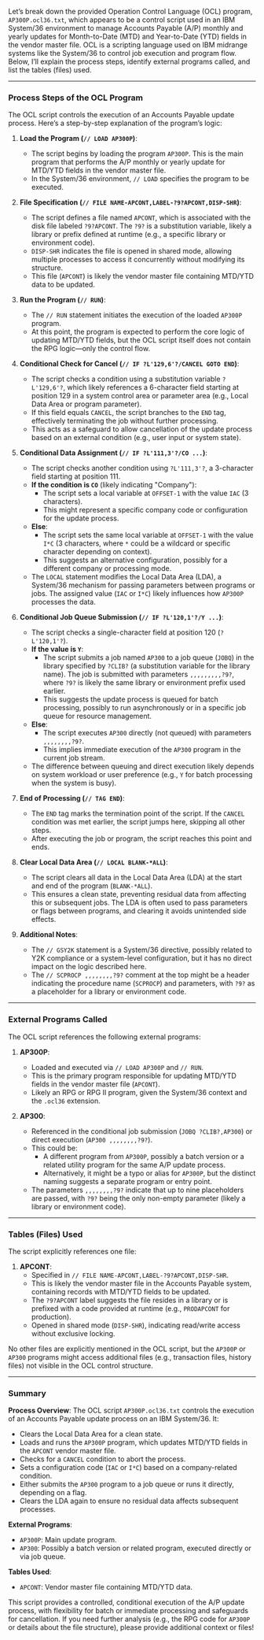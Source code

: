 Let’s break down the provided Operation Control Language (OCL) program, `AP300P.ocl36.txt`, which appears to be a control script used in an IBM System/36 environment to manage Accounts Payable (A/P) monthly and yearly updates for Month-to-Date (MTD) and Year-to-Date (YTD) fields in the vendor master file. OCL is a scripting language used on IBM midrange systems like the System/36 to control job execution and program flow. Below, I’ll explain the process steps, identify external programs called, and list the tables (files) used.

---

### Process Steps of the OCL Program

The OCL script controls the execution of an Accounts Payable update process. Here’s a step-by-step explanation of the program’s logic:

1. **Load the Program (`// LOAD AP300P`)**:
   - The script begins by loading the program `AP300P`. This is the main program that performs the A/P monthly or yearly update for MTD/YTD fields in the vendor master file.
   - In the System/36 environment, `// LOAD` specifies the program to be executed.

2. **File Specification (`// FILE NAME-APCONT,LABEL-?9?APCONT,DISP-SHR`)**:
   - The script defines a file named `APCONT`, which is associated with the disk file labeled `?9?APCONT`. The `?9?` is a substitution variable, likely a library or prefix defined at runtime (e.g., a specific library or environment code).
   - `DISP-SHR` indicates the file is opened in shared mode, allowing multiple processes to access it concurrently without modifying its structure.
   - This file (`APCONT`) is likely the vendor master file containing MTD/YTD data to be updated.

3. **Run the Program (`// RUN`)**:
   - The `// RUN` statement initiates the execution of the loaded `AP300P` program.
   - At this point, the program is expected to perform the core logic of updating MTD/YTD fields, but the OCL script itself does not contain the RPG logic—only the control flow.

4. **Conditional Check for Cancel (`// IF ?L'129,6'?/CANCEL GOTO END`)**:
   - The script checks a condition using a substitution variable `?L'129,6'?`, which likely references a 6-character field starting at position 129 in a system control area or parameter area (e.g., Local Data Area or program parameter).
   - If this field equals `CANCEL`, the script branches to the `END` tag, effectively terminating the job without further processing.
   - This acts as a safeguard to allow cancellation of the update process based on an external condition (e.g., user input or system state).

5. **Conditional Data Assignment (`// IF ?L'111,3'?/CO ...`)**:
   - The script checks another condition using `?L'111,3'?`, a 3-character field starting at position 111.
   - **If the condition is `CO`** (likely indicating "Company"):
     - The script sets a local variable at `OFFSET-1` with the value `IAC` (3 characters).
     - This might represent a specific company code or configuration for the update process.
   - **Else**:
     - The script sets the same local variable at `OFFSET-1` with the value `I*C` (3 characters, where `*` could be a wildcard or specific character depending on context).
     - This suggests an alternative configuration, possibly for a different company or processing mode.
   - The `LOCAL` statement modifies the Local Data Area (LDA), a System/36 mechanism for passing parameters between programs or jobs. The assigned value (`IAC` or `I*C`) likely influences how `AP300P` processes the data.

6. **Conditional Job Queue Submission (`// IF ?L'120,1'?/Y ...`)**:
   - The script checks a single-character field at position 120 (`?L'120,1'?`).
   - **If the value is `Y`**:
     - The script submits a job named `AP300` to a job queue (`JOBQ`) in the library specified by `?CLIB?` (a substitution variable for the library name). The job is submitted with parameters `,,,,,,,,,?9?`, where `?9?` is likely the same library or environment prefix used earlier.
     - This suggests the update process is queued for batch processing, possibly to run asynchronously or in a specific job queue for resource management.
   - **Else**:
     - The script executes `AP300` directly (not queued) with parameters `,,,,,,,,?9?`.
     - This implies immediate execution of the `AP300` program in the current job stream.
   - The difference between queuing and direct execution likely depends on system workload or user preference (e.g., `Y` for batch processing when the system is busy).

7. **End of Processing (`// TAG END`)**:
   - The `END` tag marks the termination point of the script. If the `CANCEL` condition was met earlier, the script jumps here, skipping all other steps.
   - After executing the job or program, the script reaches this point and ends.

8. **Clear Local Data Area (`// LOCAL BLANK-*ALL`)**:
   - The script clears all data in the Local Data Area (LDA) at the start and end of the program (`BLANK-*ALL`).
   - This ensures a clean state, preventing residual data from affecting this or subsequent jobs. The LDA is often used to pass parameters or flags between programs, and clearing it avoids unintended side effects.

9. **Additional Notes**:
   - The `// GSY2K` statement is a System/36 directive, possibly related to Y2K compliance or a system-level configuration, but it has no direct impact on the logic described here.
   - The `// SCPROCP ,,,,,,,,?9?` comment at the top might be a header indicating the procedure name (`SCPROCP`) and parameters, with `?9?` as a placeholder for a library or environment code.

---

### External Programs Called

The OCL script references the following external programs:

1. **AP300P**:
   - Loaded and executed via `// LOAD AP300P` and `// RUN`.
   - This is the primary program responsible for updating MTD/YTD fields in the vendor master file (`APCONT`).
   - Likely an RPG or RPG II program, given the System/36 context and the `.ocl36` extension.

2. **AP300**:
   - Referenced in the conditional job submission (`JOBQ ?CLIB?,AP300`) or direct execution (`AP300 ,,,,,,,,?9?`).
   - This could be:
     - A different program from `AP300P`, possibly a batch version or a related utility program for the same A/P update process.
     - Alternatively, it might be a typo or alias for `AP300P`, but the distinct naming suggests a separate program or entry point.
   - The parameters `,,,,,,,,?9?` indicate that up to nine placeholders are passed, with `?9?` being the only non-empty parameter (likely a library or environment code).

---

### Tables (Files) Used

The script explicitly references one file:

1. **APCONT**:
   - Specified in `// FILE NAME-APCONT,LABEL-?9?APCONT,DISP-SHR`.
   - This is likely the vendor master file in the Accounts Payable system, containing records with MTD/YTD fields to be updated.
   - The `?9?APCONT` label suggests the file resides in a library or is prefixed with a code provided at runtime (e.g., `PRODAPCONT` for production).
   - Opened in shared mode (`DISP-SHR`), indicating read/write access without exclusive locking.

No other files are explicitly mentioned in the OCL script, but the `AP300P` or `AP300` programs might access additional files (e.g., transaction files, history files) not visible in the OCL control structure.

---

### Summary

**Process Overview**:
The OCL script `AP300P.ocl36.txt` controls the execution of an Accounts Payable update process on an IBM System/36. It:
- Clears the Local Data Area for a clean state.
- Loads and runs the `AP300P` program, which updates MTD/YTD fields in the `APCONT` vendor master file.
- Checks for a `CANCEL` condition to abort the process.
- Sets a configuration code (`IAC` or `I*C`) based on a company-related condition.
- Either submits the `AP300` program to a job queue or runs it directly, depending on a flag.
- Clears the LDA again to ensure no residual data affects subsequent processes.

**External Programs**:
- `AP300P`: Main update program.
- `AP300`: Possibly a batch version or related program, executed directly or via job queue.

**Tables Used**:
- `APCONT`: Vendor master file containing MTD/YTD data.

This script provides a controlled, conditional execution of the A/P update process, with flexibility for batch or immediate processing and safeguards for cancellation. If you need further analysis (e.g., the RPG code for `AP300P` or details about the file structure), please provide additional context or files!